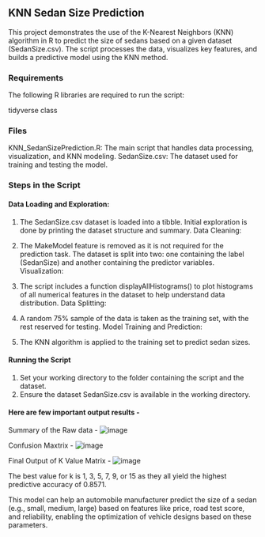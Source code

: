 ## KNN Sedan Size Prediction

This project demonstrates the use of the K-Nearest Neighbors (KNN) algorithm in R to predict the size of sedans based on a given dataset (SedanSize.csv). The script processes the data, visualizes key features, and builds a predictive model using the KNN method.

### Requirements
The following R libraries are required to run the script:

tidyverse
class

### Files
KNN_SedanSizePrediction.R: The main script that handles data processing, visualization, and KNN modeling.
SedanSize.csv: The dataset used for training and testing the model.

### Steps in the Script
#### Data Loading and Exploration:

1. The SedanSize.csv dataset is loaded into a tibble.
Initial exploration is done by printing the dataset structure and summary.
Data Cleaning:

2. The MakeModel feature is removed as it is not required for the prediction task.
The dataset is split into two: one containing the label (SedanSize) and another containing the predictor variables.
Visualization:

3. The script includes a function displayAllHistograms() to plot histograms of all numerical features in the dataset to help understand data distribution.
Data Splitting:

4. A random 75% sample of the data is taken as the training set, with the rest reserved for testing.
Model Training and Prediction:

5. The KNN algorithm is applied to the training set to predict sedan sizes.

#### Running the Script
1. Set your working directory to the folder containing the script and the dataset.
2. Ensure the dataset SedanSize.csv is available in the working directory.


#### Here are few important output results - 

Summary of the Raw data - 
![image](https://github.com/user-attachments/assets/aa7e953d-4a30-464d-a9ba-c7369f6681a6)

Confusion Maxtrix -
![image](https://github.com/user-attachments/assets/6ac42e2a-98ee-4955-9155-e64075c588d6)

Final Output of K Value Matrix -
![image](https://github.com/user-attachments/assets/997e71e9-8218-48f7-9a50-4b256d5a6eca)

The best value for k is 1, 3, 5, 7, 9, or 15 as they all yield the highest predictive accuracy of 0.8571.

This model can help an automobile manufacturer predict the size of a sedan (e.g., small, medium, large) based on features like price, road test score, and reliability, enabling the optimization of vehicle designs based on these parameters.



